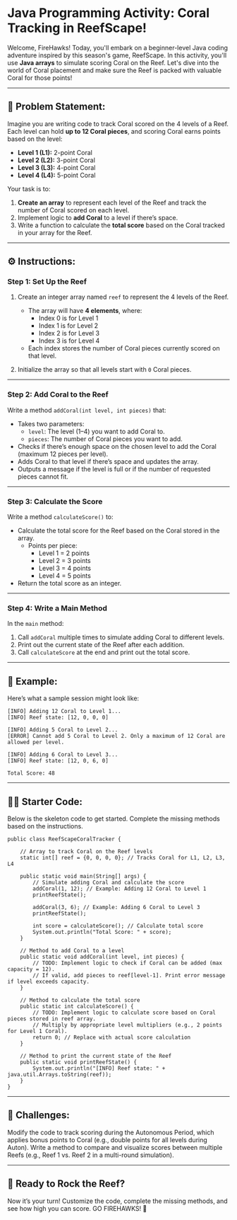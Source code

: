 # Java Programming Activity: Coral Tracking in ReefScape!

Welcome, FireHawks! Today, you'll embark on a beginner-level Java coding adventure inspired by this season's game, ReefScape. In this activity, you'll use **Java arrays** to simulate scoring Coral on the Reef. Let's dive into the world of Coral placement and make sure the Reef is packed with valuable Coral for those points!

---

## 🌊 Problem Statement:

Imagine you are writing code to track Coral scored on the 4 levels of a Reef. Each level can hold **up to 12 Coral pieces**, and scoring Coral earns points based on the level:

- **Level 1 (L1):** 2-point Coral
- **Level 2 (L2):** 3-point Coral
- **Level 3 (L3):** 4-point Coral
- **Level 4 (L4):** 5-point Coral

Your task is to:
1. **Create an array** to represent each level of the Reef and track the number of Coral scored on each level.
2. Implement logic to **add Coral** to a level if there’s space.
3. Write a function to calculate the **total score** based on the Coral tracked in your array for the Reef.

---

## ⚙️ Instructions:

### Step 1: Set Up the Reef
1. Create an integer array named `reef` to represent the 4 levels of the Reef.  
   - The array will have **4 elements**, where:
     - Index 0 is for Level 1
     - Index 1 is for Level 2
     - Index 2 is for Level 3
     - Index 3 is for Level 4
   - Each index stores the number of Coral pieces currently scored on that level.

2. Initialize the array so that all levels start with `0` Coral pieces.

---

### Step 2: Add Coral to the Reef
Write a method `addCoral(int level, int pieces)` that:
- Takes two parameters: 
  - `level`: The level (1–4) you want to add Coral to.
  - `pieces`: The number of Coral pieces you want to add.
- Checks if there’s enough space on the chosen level to add the Coral (maximum 12 pieces per level).
- Adds Coral to that level if there’s space and updates the array.
- Outputs a message if the level is full or if the number of requested pieces cannot fit.

---

### Step 3: Calculate the Score
Write a method `calculateScore()` to:
- Calculate the total score for the Reef based on the Coral stored in the array.
  - Points per piece: 
    - Level 1 = 2 points
    - Level 2 = 3 points
    - Level 3 = 4 points
    - Level 4 = 5 points
- Return the total score as an integer.

---

### Step 4: Write a Main Method
In the `main` method:
1. Call `addCoral` multiple times to simulate adding Coral to different levels.
2. Print out the current state of the Reef after each addition.
3. Call `calculateScore` at the end and print out the total score.

---

## 📝 Example:
Here’s what a sample session might look like:

```plaintext
[INFO] Adding 12 Coral to Level 1...
[INFO] Reef state: [12, 0, 0, 0] 

[INFO] Adding 5 Coral to Level 2...
[ERROR] Cannot add 5 Coral to Level 2. Only a maximum of 12 Coral are allowed per level.

[INFO] Adding 6 Coral to Level 3...
[INFO] Reef state: [12, 0, 6, 0]

Total Score: 48
```

---

## 🧑‍💻 Starter Code:
Below is the skeleton code to get started. Complete the missing methods based on the instructions.

```
public class ReefScapeCoralTracker {

    // Array to track Coral on the Reef levels
    static int[] reef = {0, 0, 0, 0}; // Tracks Coral for L1, L2, L3, L4

    public static void main(String[] args) {
        // Simulate adding Coral and calculate the score
        addCoral(1, 12); // Example: Adding 12 Coral to Level 1
        printReefState();

        addCoral(3, 6); // Example: Adding 6 Coral to Level 3
        printReefState();

        int score = calculateScore(); // Calculate total score
        System.out.println("Total Score: " + score);
    }

    // Method to add Coral to a level
    public static void addCoral(int level, int pieces) {
        // TODO: Implement logic to check if Coral can be added (max capacity = 12).
        // If valid, add pieces to reef[level-1]. Print error message if level exceeds capacity.
    }

    // Method to calculate the total score
    public static int calculateScore() {
        // TODO: Implement logic to calculate score based on Coral pieces stored in reef array.
        // Multiply by appropriate level multipliers (e.g., 2 points for Level 1 Coral).
        return 0; // Replace with actual score calculation
    }

    // Method to print the current state of the Reef
    public static void printReefState() {
        System.out.println("[INFO] Reef state: " + java.util.Arrays.toString(reef));
    }
}
```

---

## 🚀 Challenges:
Modify the code to track scoring during the Autonomous Period, which applies bonus points to Coral (e.g., double points for all levels during Auton).
Write a method to compare and visualize scores between multiple Reefs (e.g., Reef 1 vs. Reef 2 in a multi-round simulation).

---

## 🎉 Ready to Rock the Reef?
Now it’s your turn! Customize the code, complete the missing methods, and see how high you can score. GO FIREHAWKS! 🚀
